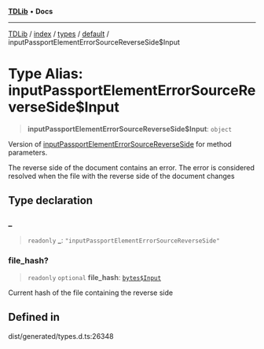 [**TDLib**](../../../../../../README.md) • **Docs**

***

[TDLib](../../../../../../modules.md) / [index](../../../../../README.md) / [types](../../../README.md) / [default](../README.md) / inputPassportElementErrorSourceReverseSide$Input

# Type Alias: inputPassportElementErrorSourceReverseSide$Input

> **inputPassportElementErrorSourceReverseSide$Input**: `object`

Version of [inputPassportElementErrorSourceReverseSide](inputPassportElementErrorSourceReverseSide.md) for method parameters.

The reverse side of the document contains an error. The error is considered resolved when the file with the reverse side of the document changes

## Type declaration

### \_

> `readonly` **\_**: `"inputPassportElementErrorSourceReverseSide"`

### file\_hash?

> `readonly` `optional` **file\_hash**: [`bytes$Input`](bytes$Input.md)

Current hash of the file containing the reverse side

## Defined in

dist/generated/types.d.ts:26348
